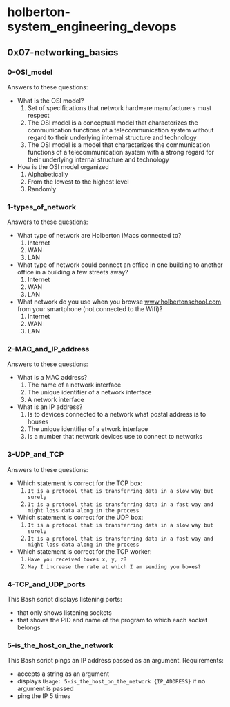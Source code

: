 # holberton-system_engineering_devops
## 0x07-networking_basics
### 0-OSI_model
Answers to these questions:
- What is the OSI model?
  1. Set of specifications that network hardware manufacturers must respect
  2. The OSI model is a conceptual model that characterizes the communication functions of a telecommunication system without regard to their underlying internal structure and technology
  3. The OSI model is a model that characterizes the communication functions of a telecommunication system with a strong regard for their underlying internal structure and technology
- How is the OSI model organized
  1. Alphabetically
  2. From the lowest to the highest level
  3. Randomly
### 1-types_of_network
Answers to these questions:
- What type of network are Holberton iMacs connected to?
  1. Internet
  2. WAN
  3. LAN
- What type of network could connect an office in one building to another office in a building a few streets away?
  1. Internet
  2. WAN
  3. LAN
- What network do you use when you browse www.holbertonschool.com from your smartphone (not connected to the Wifi)?
  1. Internet
  2. WAN
  3. LAN
### 2-MAC_and_IP_address
Answers to these questions:
- What is a MAC address?
  1. The name of a network interface
  2. The unique identifier of a network interface
  3. A network interface
- What is an IP address?
  1. Is to devices connected to a network what postal address is to houses
  2. The unique identifier of a etwork interface
  3. Is a number that network devices use to connect to networks
### 3-UDP_and_TCP
Answers to these questions:
- Which statement is correct for the TCP box:
  1. `It is a protocol that is transferring data in a slow way but surely`
  2. `It is a protocol that is transferring data in a fast way and might loss data along in the process`
- Which statement is correct for the UDP box:
  1. `It is a protocol that is transferring data in a slow way but surely`
  2. `It is a protocol that is transferring data in a fast way and might loss data along in the process`
- Which statement is correct for the TCP worker:
  1. `Have you received boxes x, y, z?`
  2. `May I increase the rate at which I am sending you boxes?`
### 4-TCP_and_UDP_ports
This Bash script displays listening ports:
- that only shows listening sockets
- that shows the PID and name of the program to which each socket belongs
### 5-is_the_host_on_the_network
This Bash script pings an IP address passed as an argument. Requirements:
- accepts a string as an argument
- displays `Usage: 5-is_the_host_on_the_network {IP_ADDRESS}` if no argument is passed
- ping the IP 5 times
